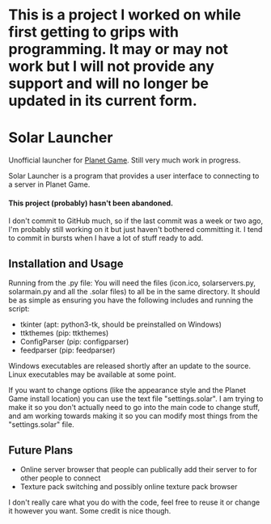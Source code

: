 # This is a project I worked on while first getting to grips with programming. It may or may not work but I will not provide any support and will no longer be updated in its current form.

# Solar Launcher
Unofficial launcher for [Planet Game](https://github.com/Jachdich/planet-client/).
Still very much work in progress.

Solar Launcher is a program that provides a user interface to connecting to a server in Planet Game.

#### This project (probably) hasn't been abandoned. 
I don't commit to GitHub much, so if the last commit was a week or two ago, I'm probably still working on it but just haven't bothered committing it. I tend to commit in bursts when I have a lot of stuff ready to add.

## Installation and Usage
Running from the .py file:
You will need the files (icon.ico, solarservers.py, solarmain.py and all the .solar files) to all be in the same directory. It should be as simple as ensuring you have the following includes and running the script:

 - tkinter (apt: python3-tk, should be preinstalled on Windows)
 - ttkthemes (pip: ttkthemes)
 - ConfigParser (pip: configparser)
 - feedparser (pip: feedparser)
 
 Windows executables are released shortly after an update to the source. Linux executables may be available at some point.
 
 If you want to change options (like the appearance style and the Planet Game install location) you can use the text file "settings.solar". I am trying to make it so you don't actually need to go into the main code to change stuff, and am working towards making it so you can modify most things from the "settings.solar" file.
 
## Future Plans
- Online server browser that people can publically add their server to for other people to connect
- Texture pack switching and possibly online texture pack browser
 
 I don't really care what you do with the code, feel free to reuse it or change it however you want. Some credit is nice though.
